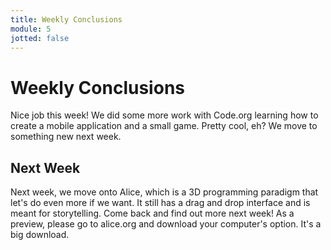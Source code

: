 ```yaml
---
title: Weekly Conclusions
module: 5
jotted: false
---
```


# Weekly Conclusions

Nice job this week!  We did some more work with Code.org learning how to create a mobile application and a small game.  Pretty cool, eh? We move to something new next week.

## Next Week

Next week, we move onto Alice, which is a 3D programming paradigm that let's do even more if we want.  It still has a drag and drop interface and is meant for storytelling.  Come back and find out more next week!  As a preview, please go to alice.org and download your computer's option. It's a big download.